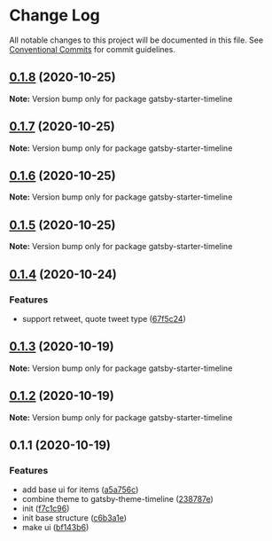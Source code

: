 # Change Log

All notable changes to this project will be documented in this file.
See [Conventional Commits](https://conventionalcommits.org) for commit guidelines.

## [0.1.8](https://github.com/theowenyoung/gatsby-theme-timeline/compare/gatsby-starter-timeline@0.1.7...gatsby-starter-timeline@0.1.8) (2020-10-25)

**Note:** Version bump only for package gatsby-starter-timeline

## [0.1.7](https://github.com/theowenyoung/gatsby-theme-timeline/compare/gatsby-starter-timeline@0.1.6...gatsby-starter-timeline@0.1.7) (2020-10-25)

**Note:** Version bump only for package gatsby-starter-timeline

## [0.1.6](https://github.com/theowenyoung/gatsby-theme-timeline/compare/gatsby-starter-timeline@0.1.5...gatsby-starter-timeline@0.1.6) (2020-10-25)

**Note:** Version bump only for package gatsby-starter-timeline

## [0.1.5](https://github.com/theowenyoung/gatsby-theme-timeline/compare/gatsby-starter-timeline@0.1.4...gatsby-starter-timeline@0.1.5) (2020-10-25)

**Note:** Version bump only for package gatsby-starter-timeline

## [0.1.4](https://github.com/theowenyoung/gatsby-theme-timeline/compare/gatsby-starter-timeline@0.1.3...gatsby-starter-timeline@0.1.4) (2020-10-24)

### Features

- support retweet, quote tweet type ([67f5c24](https://github.com/theowenyoung/gatsby-theme-timeline/commit/67f5c24ab9439236eb119d05e64624a98d9e409d))

## [0.1.3](https://github.com/theowenyoung/gatsby-theme-timeline/compare/gatsby-starter-timeline@0.1.2...gatsby-starter-timeline@0.1.3) (2020-10-19)

**Note:** Version bump only for package gatsby-starter-timeline

## [0.1.2](https://github.com/theowenyoung/gatsby-theme-timeline/compare/gatsby-starter-timeline@0.1.1...gatsby-starter-timeline@0.1.2) (2020-10-19)

**Note:** Version bump only for package gatsby-starter-timeline

## 0.1.1 (2020-10-19)

### Features

- add base ui for items ([a5a756c](https://github.com/theowenyoung/gatsby-theme-timeline/commit/a5a756c7ffa84fe5a83d3408cee3085fc477993f))
- combine theme to gatsby-theme-timeline ([238787e](https://github.com/theowenyoung/gatsby-theme-timeline/commit/238787e828772011cddf232e443c270ca2e4b459))
- init ([f7c1c96](https://github.com/theowenyoung/gatsby-theme-timeline/commit/f7c1c96a1567a54fab5682d51206fddf2d783ee8))
- init base structure ([c6b3a1e](https://github.com/theowenyoung/gatsby-theme-timeline/commit/c6b3a1e434a2809ab7417fb9c47ce6035293a06c))
- make ui ([bf143b6](https://github.com/theowenyoung/gatsby-theme-timeline/commit/bf143b6388a881bd5832fca17b9da5357dae8899))
